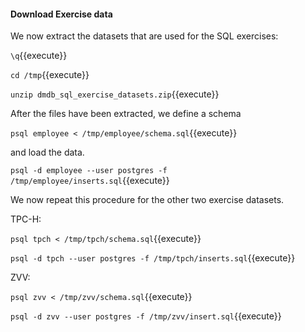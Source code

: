 
#### Download Exercise data 


We now extract the datasets that are used for the SQL exercises:

``\q``{{execute}}

``cd /tmp``{{execute}}

``unzip dmdb_sql_exercise_datasets.zip``{{execute}}


After the files have been extracted, we define a schema

``psql employee < /tmp/employee/schema.sql``{{execute}}

and load the data.

``psql -d employee --user postgres -f /tmp/employee/inserts.sql``{{execute}}


We now repeat this procedure for the other two exercise datasets.

TPC-H:

``psql tpch < /tmp/tpch/schema.sql``{{execute}}

``psql -d tpch --user postgres -f /tmp/tpch/inserts.sql``{{execute}}


ZVV:

``psql zvv < /tmp/zvv/schema.sql``{{execute}}

``psql -d zvv --user postgres -f /tmp/zvv/insert.sql``{{execute}}
